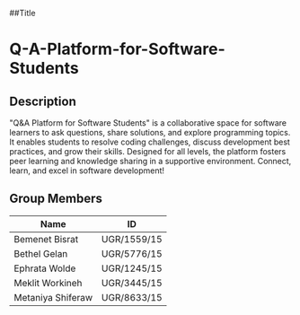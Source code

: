##Title
# Q-A-Platform-for-Software-Students

## Description
"Q&A Platform for Software Students" is a collaborative space for software learners to ask questions, share solutions, 
and explore programming topics. It enables students to resolve coding challenges, discuss development best practices, and grow their skills. 
Designed for all levels, the platform fosters peer learning and knowledge sharing in a supportive environment. 
Connect, learn, and excel in software development!



## Group Members

|  Name               |  ID             |
|---------------------|-----------------|
| Bemenet Bisrat      | UGR/1559/15     |
| Bethel Gelan        | UGR/5776/15     |
| Ephrata Wolde       | UGR/1245/15     |
| Meklit Workineh     | UGR/3445/15     |
| Metaniya Shiferaw   | UGR/8633/15     |


